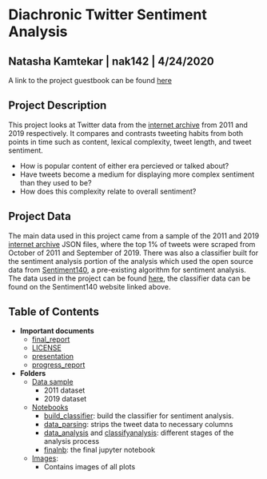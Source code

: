 # Diachronic Twitter Sentiment Analysis

## Natasha Kamtekar | nak142 | 4/24/2020

A link to the project guestbook can be found [here](https://github.com/Data-Science-for-Linguists-2020/Class-Plaza/blob/master/guestbooks/guestbook_natasha.md)

## Project Description
This project looks at Twitter data from the [internet archive](https://archive.org/search.php?query=twitterstream&sort=-publicdate) from 2011 and 2019 respectively. It compares and contrasts tweeting habits from both points in time such as content, lexical complexity, tweet length, and tweet sentiment.

- How is popular content of either era percieved or talked about?
- Have tweets become a medium for displaying more complex sentiment than they used to be?
- How does this complexity relate to overall sentiment? 

## Project Data

The main data used in this project came from a sample of the 2011 and 2019 [internet archive](https://archive.org/search.php?query=twitterstream&sort=-publicdate) JSON files, where the top 1% of tweets were scraped from October of 2011 and September of 2019. There was also a classifier built for the sentiment analysis portion of the analysis which used the open source data from [Sentiment140](http://help.sentiment140.com/for-students), a pre-existing algorithm for sentiment analysis. The data used in the project can be found [here](https://github.com/Data-Science-for-Linguists-2020/Twitter-Positivity-Analysis/tree/master/data_samples), the classifier data can be found on the Sentiment140 website linked above. 

## Table of Contents

- **Important documents**
	- [final_report](https://github.com/Data-Science-for-Linguists-2020/Twitter-Positivity-Analysis/blob/master/final_report.md)	
	- [LICENSE](https://github.com/Data-Science-for-Linguists-2020/Twitter-Positivity-Analysis/blob/master/LICENSE.md)
	- [presentation](https://github.com/Data-Science-for-Linguists-2020/Twitter-Positivity-Analysis/blob/master/Natasha%E2%80%99s%20Progress.pdf)
	- [progress_report](https://github.com/Data-Science-for-Linguists-2020/Twitter-Positivity-Analysis/blob/master/progress_report.md)
- **Folders**
	- [Data sample](https://github.com/Data-Science-for-Linguists-2020/Twitter-Positivity-Analysis/blob/master/data_samples)
		- 2011 dataset
		- 2019 dataset
	- [Notebooks](https://github.com/Data-Science-for-Linguists-2020/Twitter-Positivity-Analysis/blob/master/notebooks)
		- [build_classifier](https://github.com/Data-Science-for-Linguists-2020/Twitter-Positivity-Analysis/blob/master/notebooks/build_classifier.ipynb): build the classifier for sentiment analysis. 
		- [data_parsing](https://github.com/Data-Science-for-Linguists-2020/Twitter-Positivity-Analysis/blob/master/notebooks/data_parsing.ipynb): strips the tweet data to necessary columns
		- [data_analysis](https://github.com/Data-Science-for-Linguists-2020/Twitter-Positivity-Analysis/blob/master/notebooks/data_analysis.ipynb) and [classifyanalysis](): different stages of the analysis process
		- [finalnb](https://github.com/Data-Science-for-Linguists-2020/Twitter-Positivity-Analysis/blob/master/notebooks/finalnb.ipynb): the final jupyter notebook
	- [Images](https://github.com/Data-Science-for-Linguists-2020/Twitter-Positivity-Analysis/blob/master/images):
		- Contains images of all plots
